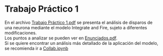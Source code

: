 # Trabajo Práctico 1
En el archivo [Trabajo Práctico 1.pdf](https://github.com/LautaroOchotorena/Redes-Neuronales/blob/main/Trabajo%20Pr%C3%A1ctico%201/Trabajo%20Pr%C3%A1ctico%201.pdf) se presenta el análisis de disparos de una neurona mediante el modelo Integrate and Fire, sujeto a diferentes modificaciones.
<br>
Los puntos a analizar se pueden ver en [Enunciados.pdf](https://github.com/LautaroOchotorena/Redes-Neuronales/blob/main/Trabajo%20Pr%C3%A1ctico%201/Enunciados.pdf). 
<br>
Si se quiere encontrar un análisis más detallado de la aplicación del modelo, se recomienda ir a [Collab.ipynb](https://github.com/LautaroOchotorena/Redes-Neuronales/blob/836a92c74d1ff0bbe290acc234355ef03feb745c/Trabajo%20Pr%C3%A1ctico%201/Collab.ipynb)
